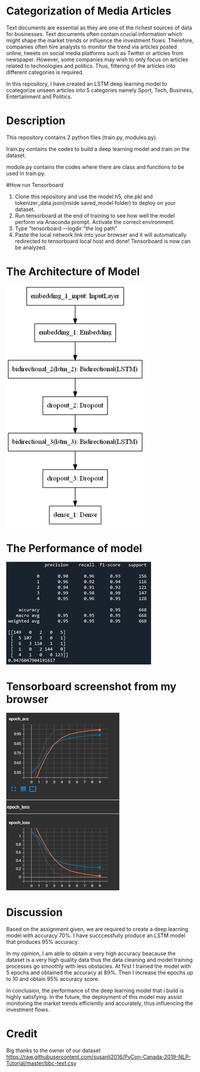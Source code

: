 # Categorization of Media Articles
Text documents are essential as they are one of the richest sources of data for businesses. Text documents often contain crucial information which might shape
the market trends or influence the investment flows. Therefore, companies often hire analysts to monitor the trend via articles posted online, tweets on social media
platforms such as Twitter or articles from newspaper. However, some companies may wish to only focus on articles related to technologies and politics. Thus,
filtering of the articles into different categories is required. 

In this repository, I have created an LSTM deep learning model to ccategorize unseen articles into 5 categories namely Sport, Tech, Business, Entertainment and
Politics.

# Description
This repository contains 2 python files (train.py, modules.py).

train.py contains the codes to build a deep learning model and train on the dataset.

module.py contains the codes where there are class and functions to be used in train.py.

#How run Tensorboard

1. Clone this repository and use the model.h5, ohe.pkl and tokenizer_data.json(inside saved_model folder) to deploy on your dataset.
2. Run tensorboard at the end of training to see how well the model perform via Anaconda prompt. Activate the correct environment.
3. Type "tensorboard --logdir "the log path"
4. Paste the local network link into your browser and it will automatically redirected to tensorboard local host and done! Tensorboard is now can be analyzed.

# The Architecture of Model
![The Architecture of Model](model_architecture.png)

# The Performance of model
![The Performance of model](model_performance.PNG)

# Tensorboard screenshot from my browser
![Tensorboard](tensorboard.PNG)

# Discussion
Based on the assignment given, we are required to create a deep learning model with accuracy 70%. I have succcessfully produce an LSTM model that produces 95% accuracy.

In my opinion, I am able to obtain a very high accuracy beacause the dataset is a very high quality data thus the data cleaning and model training processes go smoothly with less obstacles. At first I trained the model with 5 epochs and obtained the accuracy at 89%. Then I increase the epochs up to 10 and obtain 95% accuracy score. 

In conclusion, the performance of the deep learning model that i build is highly satisfying. In the future, the deployment of this model may assist monitoring the market trends efficiently and accurately, thus influencing the investment flows.

# Credit
Big thanks to the owner of our dataset https://raw.githubusercontent.com/susanli2016/PyCon-Canada-2019-NLP-Tutorial/master/bbc-text.csv
